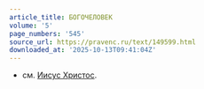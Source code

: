 ```yaml
---
article_title: БОГОЧЕЛОВЕК
volume: '5'
page_numbers: '545'
source_url: https://pravenc.ru/text/149599.html
downloaded_at: '2025-10-13T09:41:04Z'
---
```


- см. [Иисус Христос](<https://pravenc.ru/text/Иисус Христос.html>).
